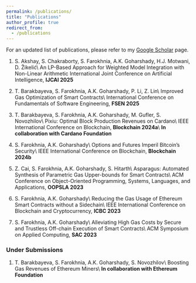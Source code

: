 ```yaml
---
permalink: /publications/
title: "Publications"
author_profile: true
redirect_from: 
  - /publications
---
```

For an updated list of publications, please refer to my [Google Scholar](https://scholar.google.com/citations?user=3Z6Z9QkAAAAJ&hl=en) page.

1. S. Akshay, S. Chakraborty, S. Farokhnia, A.K. Goharshady, H.J. Motwani, D. Žikelić\\
An LP-Based Approach for Weighted Model Integration with Non-Linear Arithmetic 
International Joint Conference on Artificial Intelligence, **IJCAI 2025**

1. T. Barakbayeva, S. Farokhnia, A.K. Goharshady, P. Li, Z. Lin\\
Improved Gas Optimization of Smart Contracts\\
International Conference on Fundamentals of Software Engineering, **FSEN 2025**

1. T. Barakbayeva, S. Farokhnia, A.K. Goharshady, M. Gufler, S. Novozhilov\\
Pixiu: Optimal Block Production Revenues on Cardano\\
IEEE International Conference on Blockchain, **Blockchain 2024a**\\
**In collaboration with Cardano Foundation**

1. S. Farokhnia, A.K. Goharshady\\
Options and Futures Imperil Bitcoin’s Security\\
IEEE International Conference on Blockchain, **Blockchain 2024b**

1. Z. Cai, S. Farokhnia, A.K. Goharshady, S. Hitarth\\
Asparagus: Automated Synthesis of Parametric Gas Upper-bounds for Smart Contracts\\
ACM Conference on Object-Oriented Programming, Systems, Languages, and Applications, **OOPSLA 2023**

1. S. Farokhnia, A.K. Goharshady\\
Reducing the Gas Usage of Ethereum Smart Contracts without a Sidechain\\
IEEE International Conference on Blockchain and Cryptocurrency, **ICBC 2023**

1. S. Farokhnia, A.K. Goharshady\\
Alleviating High Gas Costs by Secure and Trustless Off-chain Execution of Smart Contracts\\
ACM Symposium on Applied Computing, **SAC 2023**

### Under Submissions
1. T. Barakbayeva, S. Farokhnia, A.K. Goharshady, S. Novozhilov\\
Boosting Gas Revenues of Ethereum Miners\\
**In collaboration with Ethereum Foundation**